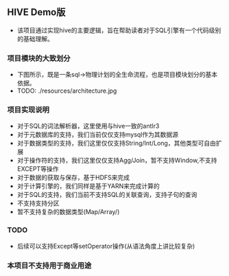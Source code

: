 ## HIVE Demo版
- 该项目通过实现hive的主要逻辑，旨在帮助读者对于SQL引擎有一个代码级别的基础理解。

### 项目模块的大致划分
- 下图所示，既是一条sql->物理计划的全生命流程，也是项目模块划分的基本依据。
- TODO: 
./resources/architecture.jpg


### 项目实现说明
- 对于SQL的词法解析器，这里使用与hive一致的antlr3
- 对于元数据库的支持，我们当前仅仅支持mysql作为其数据源
- 对于数据类型的支持，我们这里仅仅支持String/Int/Long，其他类型可自由扩展
- 对于操作符的支持，我们这里仅仅支持Agg/Join，暂不支持Window,不支持EXCEPT等操作
- 对于数据的获取与保存，基于HDFS来完成
- 对于计算引擎的，我们同样是基于YARN来完成计算的
- 对于SQL的支持，我们当前不支持SQL的关联查询，支持子句的查询
- 不支持支持分区
- 暂不支持复杂的数据类型(Map/Array/)


### TODO
- 后续可以支持Except等setOperator操作(从语法角度上讲比较复杂)


### 本项目不支持用于商业用途